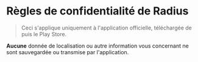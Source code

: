 # Règles de confidentialité de Radius

> Ceci s'applique uniquement à l'application officielle, téléchargée de puis le Play Store.

**Aucune** donnée de localisation ou autre information vous concernant ne sont sauvegardée ou transmise par l'application.
